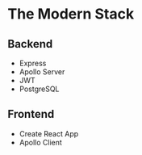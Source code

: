 # The Modern Stack

## Backend

- Express
- Apollo Server
- JWT
- PostgreSQL

## Frontend

- Create React App
- Apollo Client
